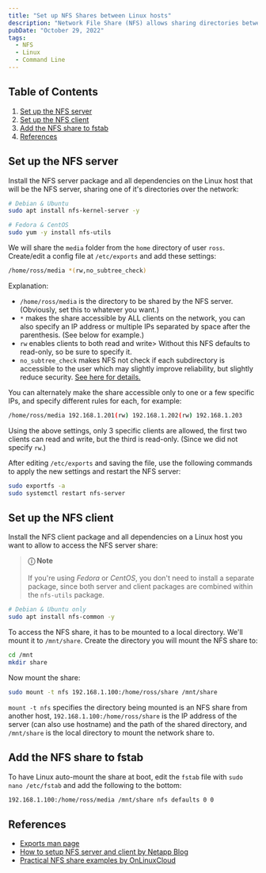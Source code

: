 ```yaml
---
title: "Set up NFS Shares between Linux hosts"
description: "Network File Share (NFS) allows sharing directories between Linux hosts on the same network, similar to Samba though it has better performance with small and medium-sized files. Here's a quick guide on setting up an NFS share between Linux hosts."
pubDate: "October 29, 2022"
tags:
  - NFS
  - Linux
  - Command Line
---
```


## Table of Contents

1. [Set up the NFS server](#server)
2. [Set up the NFS client](#client)
3. [Add the NFS share to fstab](#fstab)
4. [References](#ref)

<div id='server'/>

## Set up the NFS server

Install the NFS server package and all dependencies on the Linux host that will be the NFS server, sharing one of it's directories over the network:

```bash
# Debian & Ubuntu
sudo apt install nfs-kernel-server -y

# Fedora & CentOS
sudo yum -y install nfs-utils
```

We will share the `media` folder from the `home` directory of user `ross`. Create/edit a config file at `/etc/exports` and add these settings:

```bash
/home/ross/media *(rw,no_subtree_check)
```

Explanation:

- `/home/ross/media` is the directory to be shared by the NFS server. (Obviously, set this to whatever you want.)
- `*` makes the share accessible by ALL clients on the network, you can also specify an IP address or multiple IPs separated by space after the parenthesis. (See below for example.)
- `rw` enables clients to both read and write> Without this NFS defaults to read-only, so be sure to specify it.
- `no_subtree_check` makes NFS not check if each subdirectory is accessible to the user which may slightly improve reliability, but slightly reduce security. <a href="https://linux.die.net/man/5/exports#no_subtree_check:~:text=no_subtree_check,change%20is%20pending." target="_blank">See here for details.</a>

You can alternately make the share accessible only to one or a few specific IPs, and specify different rules for each, for example:

```bash
/home/ross/media 192.168.1.201(rw) 192.168.1.202(rw) 192.168.1.203
```

Using the above settings, only 3 specific clients are allowed, the first two clients can read and write, but the third is read-only. (Since we did not specify `rw`.)

After editing `/etc/exports` and saving the file, use the following commands to apply the new settings and restart the NFS server:

```bash
sudo exportfs -a
sudo systemctl restart nfs-server
```

<div id='client'/>

## Set up the NFS client

Install the NFS client package and all dependencies on a Linux host you want to allow to access the NFS server share:

> **ⓘ Note**<br><br> If you're using _Fedora_ or _CentOS_, you don't need to install a separate package, since both server and client packages are combined within the `nfs-utils` package.

```bash
# Debian & Ubuntu only
sudo apt install nfs-common -y
```

To access the NFS share, it has to be mounted to a local directory. We'll mount it to `/mnt/share`. Create the directory you will mount the NFS share to:

```bash
cd /mnt
mkdir share
```

Now mount the share:

```bash
sudo mount -t nfs 192.168.1.100:/home/ross/share /mnt/share
```

`mount -t nfs` specifies the directory being mounted is an NFS share from another host, `192.168.1.100:/home/ross/share` is the IP address of the server (can also use hostname) and the path of the shared directory, and `/mnt/share` is the local directory to mount the network share to.

<div id='fstab'/>

## Add the NFS share to fstab

To have Linux auto-mount the share at boot, edit the `fstab` file with `sudo nano /etc/fstab` and add the following to the bottom:

```bash
192.168.1.100:/home/ross/media /mnt/share nfs defaults 0 0
```

<div id='ref'/>

## References

- [Exports man page](https://man7.org/linux/man-pages/man5/exports.5.html)
- [How to setup NFS server and client by Netapp Blog](https://cloud.netapp.com/blog/azure-anf-blg-linux-nfs-server-how-to-set-up-server-and-client)
- [Practical NFS share examples by OnLinuxCloud](https://www.golinuxcloud.com/nfs-exports-options-examples)
